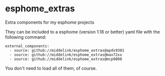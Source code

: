 # esphome_extras
Extra components for my esphome projects

They can be included to a esphome (version 1.18 or better) yaml file with the following command:

```
external_components:
  - source: github://middelink/esphome_extras@apds9301
  - source: github://middelink/esphome_extras@max72xx
  - source: github://middelink/esphome_extras@mcp9808
```

You don't need to load all of them, of course.
